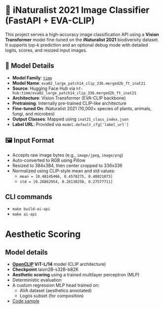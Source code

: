 # 🌿 iNaturalist 2021 Image Classifier (FastAPI + EVA-CLIP)

This project serves a high-accuracy image classification API using a **Vision Transformer** model fine-tuned on the **iNaturalist 2021** biodiversity dataset. It supports top-k prediction and an optional debug mode with detailed logits, scores, and resized input images.

## 🧠 Model Details

- **Model Family**: [`timm`](https://github.com/rwightman/pytorch-image-models)
- **Model Name**: `eva02_large_patch14_clip_336.merged2b_ft_inat21`
- **Source**: Hugging Face Hub via `hf-hub:timm/eva02_large_patch14_clip_336.merged2b_ft_inat21`
- **Architecture**: Vision Transformer (EVA-CLIP backbone)
- **Pretraining**: Internally pre-trained CLIP-like architecture
- **Fine-tuned On**: iNaturalist 2021 (10,000+ species of plants, animals, fungi, and microbes)
- **Output Classes**: Mapped using `inat21_class_index.json`
- **Label URL**: Provided via `model.default_cfg['label_url']`

## 🖼️ Input Format

- Accepts raw image bytes (e.g., `image/jpeg`, `image/png`)
- Auto-converted to RGB using Pillow
- Resized to 384x384, then center cropped to 336x336
- Normalized using CLIP-style mean and std values:
	- `mean = [0.48145466, 0.4578275, 0.40821073]`
	- `std = [0.26862954, 0.26130258, 0.27577711]`

## CLI commands
- `make build-ai-api`
- `make ai-api`


# Aesthetic Scoring

## Model details

- **[OpenCLIP](https://github.com/mlfoundations/open_clip) ViT-L/14** model (CLIP architecture)
- **Checkpoint** laion2B-s32B-b82K
- **Aesthetic scoring** using a trained multilayer perceptron (MLP)
- Deterministic evaluation
- A custom regression MLP head trained on:
  	- AVA dataset (aesthetics annotated)
	- Logos subset (for composition)
- [Code sample](https://github.com/christophschuhmann/improved-aesthetic-predictor/tree/main)
